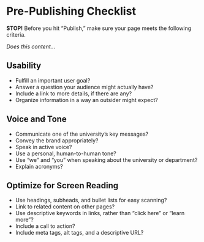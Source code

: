 # Pre-Publishing Checklist
**STOP!** Before you hit “Publish,” make sure your page meets the following criteria.

_Does this content..._

## Usability
* Fulfill an important user goal?
* Answer a question your audience might actually have?
* Include a link to more details, if there are any?
* Organize information in a way an outsider might expect?

## Voice and Tone
* Communicate one of the university’s key messages?
* Convey the brand appropriately?
* Speak in active voice?
* Use a personal, human-to-human tone?
* Use “we” and “you” when speaking about the university or department?
* Explain acronyms?

## Optimize for Screen Reading
* Use headings, subheads, and bullet lists for easy scanning?
* Link to related content on other pages?
* Use descriptive keywords in links, rather than “click here” or “learn more”?
* Include a call to action?
* Include meta tags, alt tags, and a descriptive URL?
